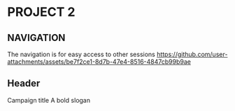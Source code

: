 # PROJECT 2

## NAVIGATION
The navigation is for easy access to other sessions
https://github.com/user-attachments/assets/be7f2ce1-8d7b-47e4-8516-4847cb99b9ae

## Header
 Campaign title
 A bold slogan
